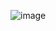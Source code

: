 ![image](https://github.com/dig-ie/trilha-react-gitFind/assets/101150281/3c69754e-bde8-4f87-be83-2c0e030155ca)
